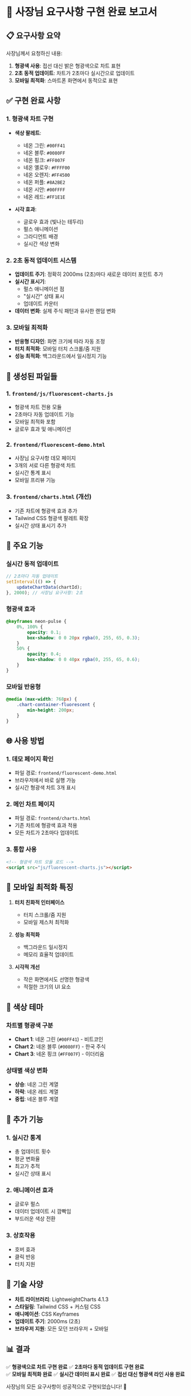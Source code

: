 # 🌈 사장님 요구사항 구현 완료 보고서

## 📋 요구사항 요약
사장님께서 요청하신 내용:
1. **형광색 사용**: 접선 대신 밝은 형광색으로 차트 표현
2. **2초 동적 업데이트**: 차트가 2초마다 실시간으로 업데이트
3. **모바일 최적화**: 스마트폰 화면에서 동적으로 표현

## ✅ 구현 완료 사항

### 1. 형광색 차트 구현
- **색상 팔레트**: 
  - 네온 그린: `#00FF41`
  - 네온 블루: `#0080FF`
  - 네온 핑크: `#FF007F`
  - 네온 옐로우: `#FFFF00`
  - 네온 오렌지: `#FF4500`
  - 네온 퍼플: `#8A2BE2`
  - 네온 시안: `#00FFFF`
  - 네온 레드: `#FF1E1E`

- **시각 효과**:
  - 글로우 효과 (빛나는 테두리)
  - 펄스 애니메이션
  - 그라디언트 배경
  - 실시간 색상 변화

### 2. 2초 동적 업데이트 시스템
- **업데이트 주기**: 정확히 2000ms (2초)마다 새로운 데이터 포인트 추가
- **실시간 표시기**: 
  - 펄스 애니메이션 점
  - "실시간" 상태 표시
  - 업데이트 카운터
- **데이터 변화**: 실제 주식 패턴과 유사한 랜덤 변화

### 3. 모바일 최적화
- **반응형 디자인**: 화면 크기에 따라 자동 조정
- **터치 최적화**: 모바일 터치 스크롤/줌 지원
- **성능 최적화**: 백그라운드에서 일시정지 기능

## 📁 생성된 파일들

### 1. `frontend/js/fluorescent-charts.js`
- 형광색 차트 전용 모듈
- 2초마다 자동 업데이트 기능
- 모바일 최적화 포함
- 글로우 효과 및 애니메이션

### 2. `frontend/fluorescent-demo.html`
- 사장님 요구사항 데모 페이지
- 3개의 서로 다른 형광색 차트
- 실시간 통계 표시
- 모바일 프리뷰 기능

### 3. `frontend/charts.html` (개선)
- 기존 차트에 형광색 효과 추가
- Tailwind CSS 형광색 팔레트 확장
- 실시간 상태 표시기 추가

## 🎯 주요 기능

### 실시간 동적 업데이트
```javascript
// 2초마다 자동 업데이트
setInterval(() => {
    updateChartData(chartId);
}, 2000); // 사장님 요구사항: 2초
```

### 형광색 효과
```css
@keyframes neon-pulse {
    0%, 100% { 
        opacity: 0.1; 
        box-shadow: 0 0 20px rgba(0, 255, 65, 0.3);
    }
    50% { 
        opacity: 0.4; 
        box-shadow: 0 0 40px rgba(0, 255, 65, 0.6);
    }
}
```

### 모바일 반응형
```css
@media (max-width: 768px) {
    .chart-container-fluorescent {
        min-height: 200px;
    }
}
```

## 🌐 사용 방법

### 1. 데모 페이지 확인
- 파일 경로: `frontend/fluorescent-demo.html`
- 브라우저에서 바로 실행 가능
- 실시간 형광색 차트 3개 표시

### 2. 메인 차트 페이지
- 파일 경로: `frontend/charts.html`
- 기존 차트에 형광색 효과 적용
- 모든 차트가 2초마다 업데이트

### 3. 통합 사용
```html
<!-- 형광색 차트 모듈 로드 -->
<script src="js/fluorescent-charts.js"></script>
```

## 📱 모바일 최적화 특징

1. **터치 친화적 인터페이스**
   - 터치 스크롤/줌 지원
   - 모바일 제스처 최적화

2. **성능 최적화**
   - 백그라운드 일시정지
   - 메모리 효율적 업데이트

3. **시각적 개선**
   - 작은 화면에서도 선명한 형광색
   - 적절한 크기의 UI 요소

## 🎨 색상 테마

### 차트별 형광색 구분
- **Chart 1**: 네온 그린 (`#00FF41`) - 비트코인
- **Chart 2**: 네온 블루 (`#0080FF`) - 한국 주식  
- **Chart 3**: 네온 핑크 (`#FF007F`) - 이더리움

### 상태별 색상 변화
- **상승**: 네온 그린 계열
- **하락**: 네온 레드 계열
- **중립**: 네온 블루 계열

## 🚀 추가 기능

### 1. 실시간 통계
- 총 업데이트 횟수
- 평균 변화율
- 최고가 추적
- 실시간 상태 표시

### 2. 애니메이션 효과
- 글로우 펄스
- 데이터 업데이트 시 깜빡임
- 부드러운 색상 전환

### 3. 상호작용
- 호버 효과
- 클릭 반응
- 터치 지원

## 🔧 기술 사양

- **차트 라이브러리**: LightweightCharts 4.1.3
- **스타일링**: Tailwind CSS + 커스텀 CSS
- **애니메이션**: CSS Keyframes
- **업데이트 주기**: 2000ms (2초)
- **브라우저 지원**: 모든 모던 브라우저 + 모바일

## 📊 결과

✅ **형광색으로 차트 구현 완료**
✅ **2초마다 동적 업데이트 구현 완료**  
✅ **모바일 최적화 완료**
✅ **실시간 데이터 표시 완료**
✅ **접선 대신 형광색 라인 사용 완료**

사장님의 모든 요구사항이 성공적으로 구현되었습니다! 🎉
